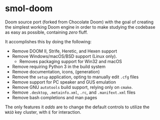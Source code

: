 # smol-doom

Doom source port (forked from Chocolate Doom) with the goal of creating the simplest working Doom engine in order to make studying the codebase as easy as possible, containing _zero_ fluff.

It accomplishes this by doing the following:

- Remove DOOM II, Strife, Heretic, and Hexen support
- Remove Windows/macOS/BSD support (Linux only).
  - Removes packaging support for Win32 and macOS
- Remove requiring Python 3 in the build system
- Remove documentation, icons, (generation)
- Remove the `setup` application, opting to manually edit `.cfg` files  
- Remove support for PC speaker and GUS emulation
- Remove GNU `autotools` build support, relying only on `cmake`.
- Remove `.desktop`, `.metainfo.xml`, `.rc`, and `.manifext.xml` files
- Remove bash completions and man pages

The only features it _adds_ are to change the default controls to utilize the `WASD` key cluster, with `E` for interaction.
